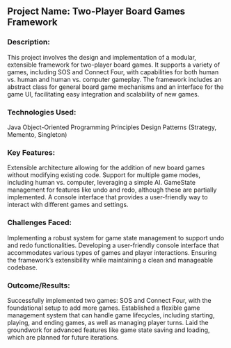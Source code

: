 ## Project Name: Two-Player Board Games Framework

### Description:
This project involves the design and implementation of a modular, extensible framework for two-player board games. It supports a variety of games, including SOS and Connect Four, with capabilities for both human vs. human and human vs. computer gameplay. The framework includes an abstract class for general board game mechanisms and an interface for the game UI, facilitating easy integration and scalability of new games.

### Technologies Used:
Java
Object-Oriented Programming Principles
Design Patterns (Strategy, Memento, Singleton)

### Key Features:
Extensible architecture allowing for the addition of new board games without modifying existing code.
Support for multiple game modes, including human vs. computer, leveraging a simple AI.
GameState management for features like undo and redo, although these are partially implemented.
A console interface that provides a user-friendly way to interact with different games and settings.

### Challenges Faced:
Implementing a robust system for game state management to support undo and redo functionalities.
Developing a user-friendly console interface that accommodates various types of games and player interactions.
Ensuring the framework’s extensibility while maintaining a clean and manageable codebase.

### Outcome/Results:
Successfully implemented two games: SOS and Connect Four, with the foundational setup to add more games.
Established a flexible game management system that can handle game lifecycles, including starting, playing, and ending games, as well as managing player turns.
Laid the groundwork for advanced features like game state saving and loading, which are planned for future iterations.
